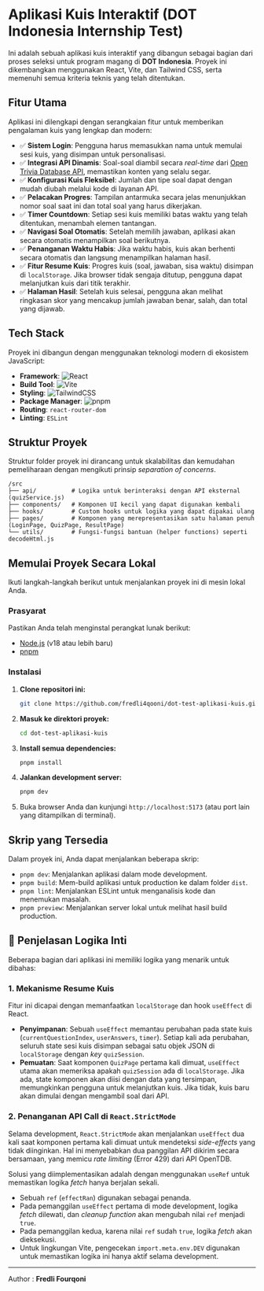 # Aplikasi Kuis Interaktif (DOT Indonesia Internship Test)

Ini adalah sebuah aplikasi kuis interaktif yang dibangun sebagai bagian dari proses seleksi untuk program magang di **DOT Indonesia**. Proyek ini dikembangkan menggunakan React, Vite, dan Tailwind CSS, serta memenuhi semua kriteria teknis yang telah ditentukan.

## Fitur Utama

Aplikasi ini dilengkapi dengan serangkaian fitur untuk memberikan pengalaman kuis yang lengkap dan modern:

*   ✅ **Sistem Login**: Pengguna harus memasukkan nama untuk memulai sesi kuis, yang disimpan untuk personalisasi.
*   ✅ **Integrasi API Dinamis**: Soal-soal diambil secara *real-time* dari [Open Trivia Database API](https://opentdb.com/), memastikan konten yang selalu segar.
*   ✅ **Konfigurasi Kuis Fleksibel**: Jumlah dan tipe soal dapat dengan mudah diubah melalui kode di layanan API.
*   ✅ **Pelacakan Progres**: Tampilan antarmuka secara jelas menunjukkan nomor soal saat ini dan total soal yang harus dikerjakan.
*   ✅ **Timer Countdown**: Setiap sesi kuis memiliki batas waktu yang telah ditentukan, menambah elemen tantangan.
*   ✅ **Navigasi Soal Otomatis**: Setelah memilih jawaban, aplikasi akan secara otomatis menampilkan soal berikutnya.
*   ✅ **Penanganan Waktu Habis**: Jika waktu habis, kuis akan berhenti secara otomatis dan langsung menampilkan halaman hasil.
*   ✅ **Fitur Resume Kuis**: Progres kuis (soal, jawaban, sisa waktu) disimpan di `localStorage`. Jika browser tidak sengaja ditutup, pengguna dapat melanjutkan kuis dari titik terakhir.
*   ✅ **Halaman Hasil**: Setelah kuis selesai, pengguna akan melihat ringkasan skor yang mencakup jumlah jawaban benar, salah, dan total yang dijawab.

## Tech Stack

Proyek ini dibangun dengan menggunakan teknologi modern di ekosistem JavaScript:

*   **Framework**: ![React](https://img.shields.io/badge/react-%2320232a.svg?style=for-the-badge&logo=react&logoColor=%2361DAFB)
*   **Build Tool**: ![Vite](https://img.shields.io/badge/vite-%23646CFF.svg?style=for-the-badge&logo=vite&logoColor=white)
*   **Styling**: ![TailwindCSS](https://img.shields.io/badge/tailwindcss-%2338B2AC.svg?style=for-the-badge&logo=tailwind-css&logoColor=white)
*   **Package Manager**: ![pnpm](https://img.shields.io/badge/pnpm-%234a4a4a.svg?style=for-the-badge&logo=pnpm&logoColor=f69220)
*   **Routing**: `react-router-dom`
*   **Linting**: `ESLint`

## Struktur Proyek

Struktur folder proyek ini dirancang untuk skalabilitas dan kemudahan pemeliharaan dengan mengikuti prinsip *separation of concerns*.

```
/src
├── api/          # Logika untuk berinteraksi dengan API eksternal (quizService.js)
├── components/   # Komponen UI kecil yang dapat digunakan kembali
├── hooks/        # Custom hooks untuk logika yang dapat dipakai ulang
├── pages/        # Komponen yang merepresentasikan satu halaman penuh (LoginPage, QuizPage, ResultPage)
└── utils/        # Fungsi-fungsi bantuan (helper functions) seperti decodeHtml.js
```

## Memulai Proyek Secara Lokal

Ikuti langkah-langkah berikut untuk menjalankan proyek ini di mesin lokal Anda.

### Prasyarat

Pastikan Anda telah menginstal perangkat lunak berikut:
*   [Node.js](https://nodejs.org/) (v18 atau lebih baru)
*   [pnpm](https://pnpm.io/installation)

### Instalasi

1.  **Clone repositori ini:**
    ```bash
    git clone https://github.com/fredli4qooni/dot-test-aplikasi-kuis.git
    ```
2.  **Masuk ke direktori proyek:**
    ```bash
    cd dot-test-aplikasi-kuis
    ```

3.  **Install semua dependencies:**
    ```bash
    pnpm install
    ```

4.  **Jalankan development server:**
    ```bash
    pnpm dev
    ```

5.  Buka browser Anda dan kunjungi `http://localhost:5173` (atau port lain yang ditampilkan di terminal).

## Skrip yang Tersedia

Dalam proyek ini, Anda dapat menjalankan beberapa skrip:

*   `pnpm dev`: Menjalankan aplikasi dalam mode development.
*   `pnpm build`: Mem-build aplikasi untuk production ke dalam folder `dist`.
*   `pnpm lint`: Menjalankan ESLint untuk menganalisis kode dan menemukan masalah.
*   `pnpm preview`: Menjalankan server lokal untuk melihat hasil build production.

## 🧠 Penjelasan Logika Inti

Beberapa bagian dari aplikasi ini memiliki logika yang menarik untuk dibahas:

### 1. Mekanisme Resume Kuis

Fitur ini dicapai dengan memanfaatkan `localStorage` dan hook `useEffect` di React.
*   **Penyimpanan**: Sebuah `useEffect` memantau perubahan pada state kuis (`currentQuestionIndex`, `userAnswers`, `timer`). Setiap kali ada perubahan, seluruh state sesi kuis disimpan sebagai satu objek JSON di `localStorage` dengan *key* `quizSession`.
*   **Pemuatan**: Saat komponen `QuizPage` pertama kali dimuat, `useEffect` utama akan memeriksa apakah `quizSession` ada di `localStorage`. Jika ada, state komponen akan diisi dengan data yang tersimpan, memungkinkan pengguna untuk melanjutkan kuis. Jika tidak, kuis baru akan dimulai dengan mengambil soal dari API.

### 2. Penanganan API Call di `React.StrictMode`

Selama development, `React.StrictMode` akan menjalankan `useEffect` dua kali saat komponen pertama kali dimuat untuk mendeteksi *side-effects* yang tidak diinginkan. Hal ini menyebabkan dua panggilan API dikirim secara bersamaan, yang memicu *rate limiting* (Error 429) dari API OpenTDB.

Solusi yang diimplementasikan adalah dengan menggunakan `useRef` untuk memastikan logika *fetch* hanya berjalan sekali.
*   Sebuah `ref` (`effectRan`) digunakan sebagai penanda.
*   Pada pemanggilan `useEffect` pertama di mode development, logika *fetch* dilewati, dan *cleanup function* akan mengubah nilai `ref` menjadi `true`.
*   Pada pemanggilan kedua, karena nilai `ref` sudah `true`, logika *fetch* akan dieksekusi.
*   Untuk lingkungan Vite, pengecekan `import.meta.env.DEV` digunakan untuk memastikan logika ini hanya aktif selama development.

---

Author :  **Fredli Fourqoni**